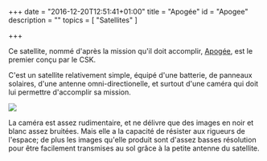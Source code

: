 +++
date = "2016-12-20T12:51:41+01:00"
title = "Apogée"
id = "Apogee"
description = ""
topics = [
  "Satellites"
]

+++

Ce satellite, nommé d'après la mission qu'il doit accomplir, [Apogée](/csk-blog/missions/apogee), est le premier conçu par le CSK.

C'est un satellite relativement simple, équipé d'une batterie, de panneaux solaires, d'une antenne omni-directionelle, et surtout d'une caméra qui doit lui permettre d'accomplir sa mission.

![](/csk-blog/images/vaisseaux/Apogee/BP.png)

La caméra est assez rudimentaire, et ne délivre que des images en noir et blanc assez bruitées. Mais elle a la capacité de résister aux rigueurs de l'espace; de plus les images qu'elle produit sont d'assez basses résolution pour être facilement transmises au sol grâce à la petite antenne du satellite.